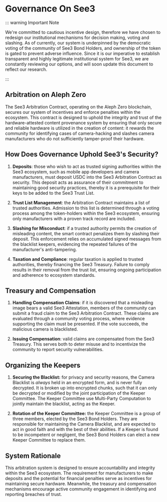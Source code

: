 # Governance On See3

::: warning Important Note

We're committed to cautious incentive design, therefore we have chosen to redesign our institutional mechanisms for decision making, voting and slashing. As of currently, our system is underpinned by the democratic voting of the community of See3 Bond Holders, and ownership of the token is gated to prevent adverse influence. Since it is our imperative to establish transparent and highly legitimate institutional system for See3, we are constantly reviewing our options, and will soon update this document to reflect our research.

:::

## Arbitration on Aleph Zero

The See3 Arbitration Contract, operating on the Aleph Zero blockchain, secures our system of incentives and enforce penalties within the ecosystem. This contract is designed to uphold the integrity and trust of the hardware-attested content provenance system by ensuring that only secure and reliable hardware is utilized in the creation of content: it rewards the community for identifying cases of camera-hacking and slashes camera manufacturers who do not sufficiently tamper-proof their hardware. 

## How Does Governance Uphold See3's Security?

1. **Deposits**: those who wish to act as trusted signing authorities within the See3 ecosystem, such as mobile app developers and camera manufacturers, must deposit USDC into the See3 Arbitration Contract as security. This deposit acts as assurance of their commitment to maintaining good security practices, thereby it is a prerequisite for their keys to be added to the See3 Trust List.

2. **Trust List Management**: the Arbitration Contract maintains a list of trusted authorities. Admission to this list is determined through a voting process among the token-holders within the See3 ecosystem, ensuring only manufacturers with a proven track record are included.

3. **Slashing for Misconduct**: if a trusted authority permits the creation of misleading content, the smart contract penalizes them by slashing their deposit. This enforcement relies on accumulated signed messages from the blacklist keepers, evidencing the repeated failures of the manufacturer's anti-tampering.

4. **Taxation and Compliance**: regular taxation is applied to trusted authorities, thereby financing the See3 Treasury. Failure to comply results in their removal from the trust list, ensuring ongoing participation and adherence to ecosystem standards.

## Treasury and Compensation

1. **Handling Compensation Claims**: if it is discovered that a misleading image bears a valid See3 Attestation, members of the community can submit a fraud claim to the See3 Arbitration Contract. These claims are evaluated through a community voting process, where evidence supporting the claim must be presented. If the vote succeeds, the malicious camera is blacklisted.

2. **Issuing Compensation**: valid claims are compensated from the See3 Treasury. This serves both to deter misuse and to incentivize the community to report security vulnerabilities.

## Organizing the Keepers

1. **Securing the Blacklist:** for privacy and security reasons, the Camera Blacklist is _always_ held in an encrypted form, and is never fully decrypted. It is broken up into encrypted chunks, such that it can only be decrypted or modified by the joint participation of the Keeper Committee. The Keeper Committee use Multi-Party Computation to jointly maintain the blacklist, acting as the Keeper.

2. **Rotation of the Keeper Committee:** the Keeper Committee is a group of three members, elected by the See3 Bond Holders. They are responsible for maintaining the Camera Blacklist, and are expected to act in good faith and with the best of their abilities. If a Keeper is found to be incompetent or negligent, the See3 Bond Holders can elect a new Keeper Committee to replace them.

## System Rationale

This arbitration system is designed to ensure accountability and integrity within the See3 ecosystem. The requirement for manufacturers to make deposits and the potential for financial penalties serve as incentives for maintaining secure hardware. Meanwhile, the treasury and compensation mechanisms encourage active community engagement in identifying and reporting breaches of trust.

